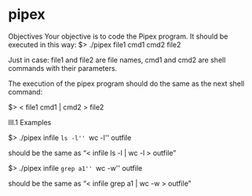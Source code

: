 # pipex

Objectives
Your objective is to code the Pipex program.
It should be executed in this way:
$> ./pipex file1 cmd1 cmd2 file2

Just in case: file1 and file2 are file names, cmd1 and cmd2 are shell commands with
their parameters.

The execution of the pipex program should do the same as the next shell command:

$> < file1 cmd1 | cmd2 > file2

III.1 Examples

$> ./pipex infile ``ls -l'' ``wc -l'' outfile

should be the same as “< infile ls -l | wc -l > outfile”

$> ./pipex infile ``grep a1'' ``wc -w'' outfile

should be the same as “< infile grep a1 | wc -w > outfile”
